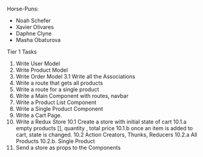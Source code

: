 Horse-Puns:

- Noah Schefer
- Xavier Olivares
- Daphne Clyne
- Masha Obaturova

Tier 1 Tasks

1. Write User Model
2. Write Product Model
3. Write Order Model
   3.1 Write all the Associations
4. Write a route that gets all products
5. Write a route for a single product
6. Write a Main Component with routes, navbar
7. Write a Product List Component
8. Write a Single Product Component
9. Write a Cart Page.
10. Write a Redux Store
    10.1 Create a store with initial state of cart
    10.1.a empty products [], quantity , total price
    10.1.b once an item is added to cart, state is changed.
    10.2 Action Creators, Thunks, Reducers
    10.2.a All Products
    10.2.b. Single Product
11. Send a store as props to the Components
